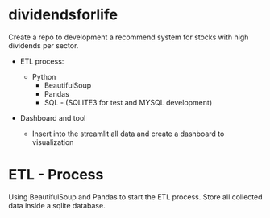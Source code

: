 # dividendsforlife
 Create a repo to development a recommend system for stocks with high dividends per sector.
- ETL process:
   - Python
      - BeautifulSoup
      - Pandas
      - SQL - (SQLITE3 for test and MYSQL development)

- Dashboard and tool
   - Insert into the streamlit all data and create a dashboard to visualization

# ETL - Process
Using BeautifulSoup and Pandas to start the ETL process. Store all collected data inside a sqlite database.
